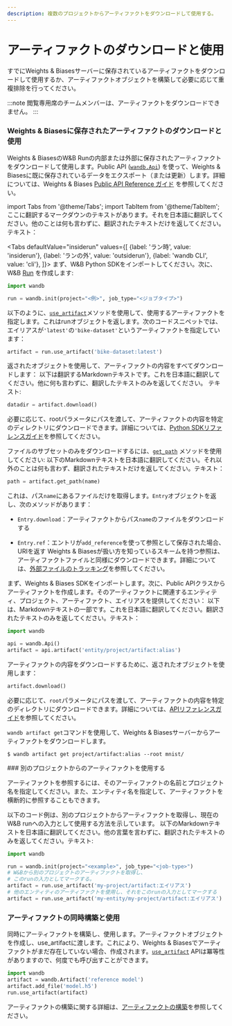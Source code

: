 ```yaml
---
description: 複数のプロジェクトからアーティファクトをダウンロードして使用する。
---
```


# アーティファクトのダウンロードと使用

<head>
  <title>アーティファクトのダウンロードと使用</title>
</head>
すでにWeights & Biasesサーバーに保存されているアーティファクトをダウンロードして使用するか、アーティファクトオブジェクトを構築して必要に応じて重複排除を行ってください。

:::note
閲覧専用席のチームメンバーは、アーティファクトをダウンロードできません。
:::
### Weights & Biasesに保存されたアーティファクトのダウンロードと使用

Weights & BiasesのW&B Runの内部または外部に保存されたアーティファクトをダウンロードして使用します。Public API ([`wandb.Api`](https://docs.wandb.ai/ref/python/public-api/api)) を使って、Weights & Biasesに既に保存されているデータをエクスポート（または更新）します。詳細については、Weights & Biases [Public API Reference ガイド](https://docs.wandb.ai/ref/python/public-api) を参照してください。

import Tabs from '@theme/Tabs';
import TabItem from '@theme/TabItem';
ここに翻訳するマークダウンのテキストがあります。それを日本語に翻訳してください。他のことは何も言わずに、翻訳されたテキストだけを返してください。テキスト：

<Tabs
  defaultValue="insiderun"
  values={[
    {label: 'ラン時', value: 'insiderun'},
    {label: 'ランの外', value: 'outsiderun'},
    {label: 'wandb CLI', value: 'cli'},
  ]}>
  <TabItem value="insiderun">
まず、W&B Python SDKをインポートしてください。次に、W&B [Run](https://docs.wandb.ai/ref/python/run) を作成します:

```python
import wandb

run = wandb.init(project="<例>", job_type="<ジョブタイプ>")
```
以下のように、[`use_artifact`](https://docs.wandb.ai/ref/python/run#use_artifact)メソッドを使用して、使用するアーティファクトを指定します。これはrunオブジェクトを返します。次のコードスニペットでは、エイリアスが`'latest'`の`'bike-dataset'`というアーティファクトを指定しています：

```python
artifact = run.use_artifact('bike-dataset:latest')
```

返されたオブジェクトを使用して、アーティファクトの内容をすべてダウンロードします：
以下は翻訳するMarkdownテキストです。これを日本語に翻訳してください。他に何も言わずに、翻訳したテキストのみを返してください。 テキスト:

```python
datadir = artifact.download()
```

必要に応じて、rootパラメータにパスを渡して、アーティファクトの内容を特定のディレクトリにダウンロードできます。詳細については、[Python SDKリファレンスガイド](https://docs.wandb.ai/ref/python/artifact#download)を参照してください。

ファイルのサブセットのみをダウンロードするには、[`get_path`](https://docs.wandb.ai/ref/python/artifact#get\_path) メソッドを使用してください:
以下のMarkdownテキストを日本語に翻訳してください。それ以外のことは何も言わず、翻訳されたテキストだけを返してください。テキスト：

```python
path = artifact.get_path(name)
```

これは、パス`name`にあるファイルだけを取得します。`Entry`オブジェクトを返し、次のメソッドがあります：

* `Entry.download`：アーティファクトからパス`name`のファイルをダウンロードする
* `Entry.ref`：エントリが`add_reference`を使って参照として保存された場合、URIを返す
Weights & Biasesが扱い方を知っているスキームを持つ参照は、アーティファクトファイルと同様にダウンロードできます。詳細については、[外部ファイルのトラッキング](https://docs.wandb.ai/guides/artifacts/track-external-files)を参照してください。

  </TabItem>
  <TabItem value="outsiderun">
  
まず、Weights & Biases SDKをインポートします。次に、Public APIクラスからアーティファクトを作成します。そのアーティファクトに関連するエンティティ、プロジェクト、アーティファクト、エイリアスを提供してください：
以下は、Markdownテキストの一部です。これを日本語に翻訳してください。翻訳されたテキストのみを返してください。テキスト：

```python
import wandb

api = wandb.Api()
artifact = api.artifact('entity/project/artifact:alias')
```
アーティファクトの内容をダウンロードするために、返されたオブジェクトを使用します：

```python
artifact.download()
```

必要に応じて、`root`パラメータにパスを渡して、アーティファクトの内容を特定のディレクトリにダウンロードできます。詳細については、[APIリファレンスガイド](https://docs.wandb.ai/ref/python/public-api/artifact#download)を参照してください。
</TabItem>
  <TabItem value="cli">

`wandb artifact get`コマンドを使用して、Weights & Biasesサーバーからアーティファクトをダウンロードします。

```
$ wandb artifact get project/artifact:alias --root mnist/
```
  </TabItem>
</Tabs>
### 別のプロジェクトからのアーティファクトを使用する

アーティファクトを参照するには、そのアーティファクトの名前とプロジェクト名を指定してください。また、エンティティ名を指定して、アーティファクトを横断的に参照することもできます。

以下のコード例は、別のプロジェクトからアーティファクトを取得し、現在のW&B runへの入力として使用する方法を示しています。
以下のMarkdownテキストを日本語に翻訳してください。他の言葉を言わずに、翻訳されたテキストのみを返してください。テキスト: 

```python
import wandb

run = wandb.init(project="<example>", job_type="<job-type>")
# W&Bから別のプロジェクトのアーティファクトを取得し、
# このrunの入力としてマークする。
artifact = run.use_artifact('my-project/artifact:エイリアス')
# 他のエンティティのアーティファクトを使用し、それをこのrunの入力としてマークする
artifact = run.use_artifact('my-entity/my-project/artifact:エイリアス')
```

### アーティファクトの同時構築と使用
同時にアーティファクトを構築し、使用します。アーティファクトオブジェクトを作成し、use\_artifactに渡します。これにより、Weights & Biasesでアーティファクトがまだ存在していない場合、作成されます。[`use_artifact`](https://docs.wandb.ai/ref/python/run#use\_artifact) APIは冪等性がありますので、何度でも呼び出すことができます。

```python
import wandb
artifact = wandb.Artifact('reference model')
artifact.add_file('model.h5')
run.use_artifact(artifact)
```
アーティファクトの構築に関する詳細は、[アーティファクトの構築](https://docs.wandb.ai/guides/artifacts/construct-an-artifact)を参照してください。